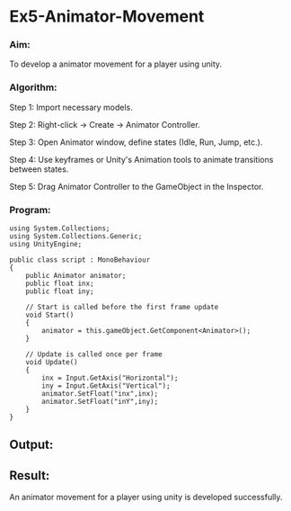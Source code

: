 # Ex5-Animator-Movement
### Aim:
To develop a animator movement for a player using unity.


### Algorithm:
Step 1: Import necessary models.

Step 2: Right-click -> Create -> Animator Controller.

Step 3: Open Animator window, define states (Idle, Run, Jump, etc.).

Step 4: Use keyframes or Unity's Animation tools to animate transitions between states.

Step 5: Drag Animator Controller to the GameObject in the Inspector.
### Program:
```
using System.Collections;
using System.Collections.Generic;
using UnityEngine;

public class script : MonoBehaviour
{
    public Animator animator;
    public float inx;
    public float iny;

    // Start is called before the first frame update
    void Start()
    {
        animator = this.gameObject.GetComponent<Animator>();
    }

    // Update is called once per frame
    void Update()
    {
        inx = Input.GetAxis("Horizontal");
        iny = Input.GetAxis("Vertical");
        animator.SetFloat("inx",inx);
        animator.SetFloat("inY",iny);
    }
}
```
## Output:

## Result:
An animator movement for a player using unity is developed successfully.

